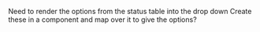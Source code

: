 Need to render the options from the status table into the drop down
  Create these in a component and map over it to give the options?
